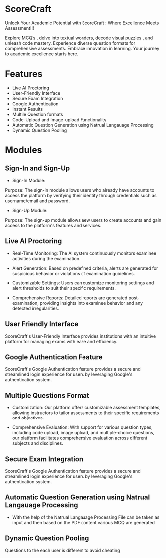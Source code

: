 
# ScoreCraft

Unlock Your Academic Potential with ScoreCraft : Where Excellence Meets Assessment!!!



Explore MCQ’s , delve into textual wonders, decode visual puzzles ,
and unleash code mastery. Experience diverse question formats for
comprehensive assessments. Embrace innovation in learning.
Your journey to academic excellence starts here.



# Features


* Live AI Proctoring
* User-Friendly Interface
* Secure Exam Integration
* Google Authentication
* Instant Results
* Multile Question formats
* Code-Upload and Image-upload Functionality
* Automatic Question Generation using Natrual Langauage Processing
* Dynamic Question Pooling 



# Modules


## Sign-In and Sign-Up 


* Sign-In Module:

Purpose: The sign-in module allows users who already have accounts to access the platform by verifying their identity through credentials such as username/email and password.

* Sign-Up Module:

Purpose: The sign-up module allows new users to create accounts and gain access to the platform's features and services.


## Live AI Proctoring



* Real-Time Monitoring: The AI system continuously monitors examinee activities during the examination.

* Alert Generation: Based on predefined criteria, alerts are generated for suspicious behavior or violations of examination guidelines.

* Customizable Settings: Users can customize monitoring settings and alert thresholds to suit their specific requirements.

* Comprehensive Reports: Detailed reports are generated post-examination, providing insights into examinee behavior and any detected irregularities.


## User Friendly Interface

ScoreCraft's User-Friendly Interface provides institutions with an intuitive platform for managing exams with ease and efficiency.

## Google Authentication Feature

ScoreCraft's Google Authentication feature provides a secure and streamlined login experience for users by leveraging Google's authentication system.


## Multiple Questions Format

* Customization: Our platform offers customizable assessment templates, allowing instructors to tailor assessments to their specific requirements and objectives.

* Comprehensive Evaluation: With support for various question types, including code upload, image upload, and multiple-choice questions, our platform facilitates comprehensive evaluation across different subjects and disciplines.

##  Secure Exam Integration

ScoreCraft's Google Authentication feature provides a secure and streamlined login experience for users by leveraging Google's authentication system.



## Automatic Question Generation using Natrual Langauage Processing 



* With the help of the Natrual Langauage Processing File can be taken as input and then based on the PDF content various MCQ are generated


## Dynamic Question Pooling 

Questions to the each user is different to avoid cheating
